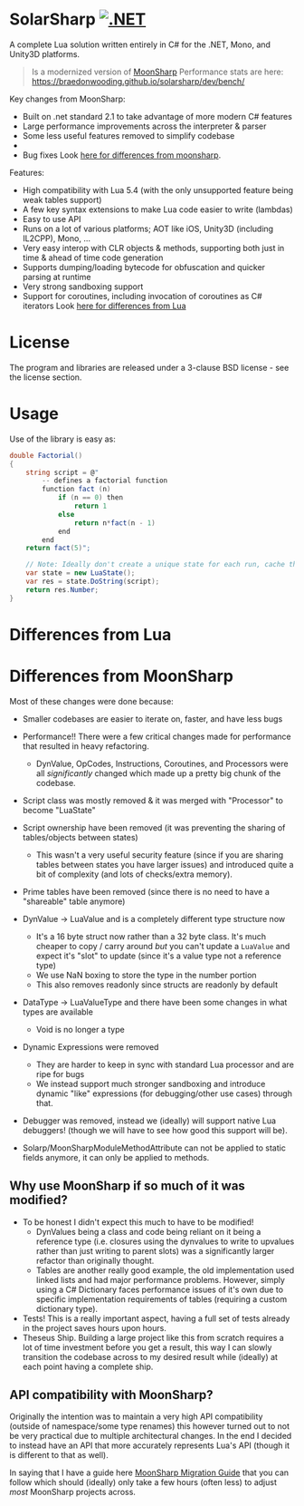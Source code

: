 SolarSharp [![.NET](https://github.com/BraedonWooding/solarsharp/actions/workflows/dotnet.yml/badge.svg)](https://github.com/BraedonWooding/solarsharp/actions/workflows/dotnet.yml)
=========

A complete Lua solution written entirely in C# for the .NET, Mono, and Unity3D platforms.

> Is a modernized version of [MoonSharp](https://github.com/moonsharp-devs/moonsharp)
> Performance stats are here: https://braedonwooding.github.io/solarsharp/dev/bench/

Key changes from MoonSharp:
* Built on .net standard 2.1 to take advantage of more modern C# features
* Large performance improvements across the interpreter & parser
* Some less useful features removed to simplify codebase
* 
* Bug fixes
Look [here for differences from moonsharp](#differences-from-moonsharp).

Features:
* High compatibility with Lua 5.4 (with the only unsupported feature being weak tables support)
* A few key syntax extensions to make Lua code easier to write (lambdas)
* Easy to use API
* Runs on a lot of various platforms; AOT like iOS, Unity3D (including IL2CPP), Mono, ...
* Very easy interop with CLR objects & methods, supporting both just in time & ahead of time code generation
* Supports dumping/loading bytecode for obfuscation and quicker parsing at runtime
* Very strong sandboxing support
* Support for coroutines, including invocation of coroutines as C# iterators 
Look [here for differences from Lua](#differences-from-lua)

# License

The program and libraries are released under a 3-clause BSD license - see the license section.

# Usage

Use of the library is easy as:

```C#
double Factorial()
{
	string script = @"    
		-- defines a factorial function
		function fact (n)
			if (n == 0) then
				return 1
			else
				return n*fact(n - 1)
			end
		end
	return fact(5)";

	// Note: Ideally don't create a unique state for each run, cache them!
	var state = new LuaState();
	var res = state.DoString(script);
	return res.Number;
}
```

# Differences from Lua

# Differences from MoonSharp

Most of these changes were done because:
- Smaller codebases are easier to iterate on, faster, and have less bugs
- Performance!!  There were a few critical changes made for performance that resulted in heavy refactoring.
  - DynValue, OpCodes, Instructions, Coroutines, and Processors were all *significantly* changed which made up a pretty big chunk of the codebase.

- Script class was mostly removed & it was merged with "Processor" to become "LuaState"
- Script ownership have been removed (it was preventing the sharing of tables/objects between states)
	- This wasn't a very useful security feature (since if you are sharing tables between states you have larger issues) and introduced quite a bit of complexity (and lots of checks/extra memory).
- Prime tables have been removed (since there is no need to have a "shareable" table anymore)
- DynValue -> LuaValue and is a completely different type structure now
	- It's a 16 byte struct now rather than a 32 byte class.  It's much cheaper to copy / carry around *but* you can't update a `LuaValue` and expect it's "slot" to update (since it's a value type not a reference type)
	- We use NaN boxing to store the type in the number portion
	- This also removes readonly since structs are readonly by default
- DataType -> LuaValueType and there have been some changes in what types are available
	- Void is no longer a type
- Dynamic Expressions were removed
	- They are harder to keep in sync with standard Lua processor and are ripe for bugs
	- We instead support much stronger sandboxing and introduce dynamic "like" expressions (for debugging/other use cases) through that.
- Debugger was removed, instead we (ideally) will support native Lua debuggers!  (though we will have to see how good this support will be).
- Solarp/MoonSharpModuleMethodAttribute can not be applied to static fields anymore, it can only be applied to methods.

## Why use MoonSharp if so much of it was modified?

- To be honest I didn't expect this much to have to be modified!
  - DynValues being a class and code being reliant on it being a reference type (i.e. closures using the dynvalues to write to upvalues rather than just writing to parent slots) was a significantly larger refactor than originally thought.
  - Tables are another really good example, the old implementation used linked lists and had major performance problems.  However, simply using a C# Dictionary faces performance issues of it's own due to specific implementation requirements of tables (requiring a custom dictionary type).
- Tests!  This is a really important aspect, having a full set of tests already in the project saves hours upon hours.
- Theseus Ship.  Building a large project like this from scratch requires a lot of time investment before you get a result, this way I can slowly transition the codebase across to my desired result while (ideally) at each point having a complete ship.

## API compatibility with MoonSharp?

Originally the intention was to maintain a very high API compatibility (outside of namespace/some type renames) this however turned out to not be very practical due to multiple architectural changes.  In the end I decided to instead have an API that more accurately represents Lua's API (though it is different to that as well).

In saying that I have a guide here [MoonSharp Migration Guide](./MoonSharpMigrationGuide.md) that you can follow which should (ideally) only take a few hours (often less) to adjust *most* MoonSharp projects across.
